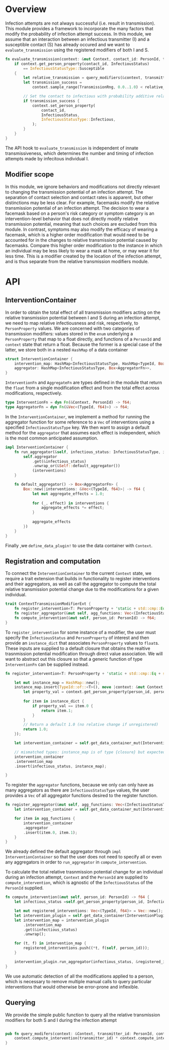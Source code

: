 # Overview
Infection attempts are not always successful (i.e. result in transmission). This module provides a framework to incorporate the many factors that modify the probability of infection attempt success. In this module, we assume that an interaction between an infectious transmitter (I) and a susceptible contact (S) has already occured and we want to `evaluate_transmission` using the registered modifiers of both I and S.

```rust
fn evaluate_transmission(context: &mut Context, contact_id: PersonId, transmitter_id: PersonId) {
    if context.get_person_property(contact_id, InfectiousStatus)
        == InfectiousStatusType::Susceptible
    {
        let relative_transmission = query_modifiers(&context, transmitter_id, contact_id)
        let transmission_success =
            context.sample_range(TransmissionRng, 0.0..1.0) < relative_transmission;

        // Set the contact to infectious with probability additive relative transmission.
        if transmission_success {
            context.set_person_property(
                contact_id,
                InfectiousStatus,
                InfectiousStatusType::Infectious,
            );
        }
    }
}
```

The API hook to `evaluate_transmission` is independent of innate transmissiveness, which determines the number and timing of infection attempts made by infecitous individual I. 

## Modifier scope
In this module, we ignore behaviors and modifications not directly relevant to changing the transmission potential of an infection attempt. The separation of contact selection and contact rates is apparent, but other distinctions may be less clear.
For example, facemasks modify the relative transmission potential of an infection attempt. The decision to wear a facemask based on a person's risk category or symptom category is an intervention-level behavior that does not directly modify relative transmission potential, meaning that such choices are excluded from this module. In contrast, symptoms may also modify the efficacy of wearing a facemask, which is a higher order modification that would need to be accounted for in the changes to relative transmission potential caused by facemasks. 
Compare this higher order modification to the instance in which an individual may be less likely to wear a mask at home, or may wear it for less time. This is a modifier created by the location of the infection attempt, and is thus separate from the relative transmission modifiers module.

# API
## InterventionContainer
In order to obtain the total effect of all transmission modifiers acting on the relative transmission potential between I and S during an infection attempt, we need to map relative infectiousness and risk, respectively, to `PersonProperty` values. We are concerned with two categories of transmission modifiers: values stored in the `enum` underlying a `PersonProperty` that map to a float directly, and functions of a `PersonId` and `context` state that return a float. Because the former is a special case of the latter, we store both in a nested `HashMap` of a data container

```rust
struct InterventionContainer {
    intervention_map: HashMap<InfectiousStatusType, HashMap<TypeId, Box<InterventionFn>>>,
    aggregator: HashMap<InfectiousStatusType, Box<AggregatorFn>>,
}
```

`InterventionFn` and `AggregateFn` are types defined in the module that return the `float` from a single modification effect and from the total effect across modifications, respectively. 

```rust
type InterventionFn = dyn Fn(&Context, PersonId) -> f64;
type AggregatorFn = dyn Fn(&Vec<(TypeId, f64)>) -> f64;
```

In the `InterventionContainer`, we implement a method for running the aggregator function for some reference to a `Vec` of interventions using a specified `InfectiousStatusType` key.
We then want to assign a default method for the `aggregator` that assumes each effect is independent, which is the most common anticipated assumption.

```rust
impl InterventionContainer {
    fn run_aggregator(&self, infectious_status: InfectiousStatusType, interventions: &Vec<(TypeId, f64)>) -> f64{
        self.aggregator
            .get(&infectious_status)
            .unwrap_or(&Self::default_aggregator())
            (interventions)
    }

    fn default_aggregator() -> Box<AggregatorFn> {
        Box::new(|interventions: &Vec<(TypeId, f64)>| -> f64 {
            let mut aggregate_effects = 1.0;
    
            for (_, effect) in interventions {
                aggregate_effects *= effect;
            }
    
            aggregate_effects
        })
    }
}
```

Finally ,we `define_data_plugin!` to use the data container with `Context`.

## Registration and computation
To connect the `InterventionContainer` to the current `Context` state, we require a trait extension that builds in functionality to register interventions and their aggregators, as well as call the aggregator to compute the total relative transmission potential change due to the modifications for a given individual.

```rust
trait ContextTransmissionModifierExt {
    fn register_intervention<T: PersonProperty + 'static + std::cmp::Eq + std::hash::Hash>(&mut self, infectious_status: InfectiousStatusType, person_property: T, instance_dict: Vec<(T::Value, f64)>);
    fn register_aggregator(&mut self, agg_functions: Vec<(InfectiousStatusType, Box<AggregatorFn>)>);
    fn compute_intervention(&mut self, person_id: PersonId) -> f64;
}
```

To `register_intervention` for some instance of a modifier, the user must specify the `InfectiousStatus` and `PersonProperty` of interest and then provide an `instance_dict` that associates `PersonProperty` values to `float`s. These inputs are supplied to a default closure that obtains the realtive trasnmission potential modification through direct value association. We will want to abstract out this closure so that a generic function of type `InterventionFn` can be supplied instead.

```rust
fn register_intervention<T: PersonProperty + 'static + std::cmp::Eq + std::hash::Hash>(&mut self, infectious_status: InfectiousStatusType, person_property: T, instance_dict: Vec<(T::Value, f64)>) {

    let mut instance_map = HashMap::new();
    instance_map.insert(TypeId::of::<T>(), move |context: &mut Context, person_id| -> f64 {
        let property_val = context.get_person_property(person_id, person_property);
        
        for item in instance_dict {
            if property_val == item.0 {
                return item.1;
            }
        } 
        // Return a default 1.0 (no relative change if unregistered)
        return 1.0;
    });

    let intervention_container = self.get_data_container_mut(InterventionPlugin);

    // mismatched types: instance_map is of type {closure} but expected {dyn Fn(...)}
    intervention_container
    .intervention_map
    .insert(infectious_status, instance_map);

}
```

To register the `aggregator` functions, because we only can only have as many aggregators as there are `InfectiousStatusType` values, the user provides a `Vec` of all aggregator functions desired to the register function. 

```rust
fn register_aggregator(&mut self, agg_functions: Vec<(InfectiousStatusType, Box<AggregatorFn>)>) {
    let intervention_container = self.get_data_container_mut(InterventionPlugin);

    for item in agg_functions {
        intervention_container
        .aggregator
        .insert(item.0, item.1);
    }
}
```

We already defined the default aggregator through `impl InterventionContainer` so that the user does not need to specify all or even any aggregators in order to `run_aggregator` in `compute_intervention`. 

To calculate the total relative trasnmission potential change for an individual during an infection attempt, `Context` and the `PersonId` are supplied to `compute_intervention`, which is agnostic of the `InfectiousStatus` of the `PersonId` supplied.

```rust
fn compute_intervention(&mut self, person_id: PersonId) -> f64 {
    let infectious_status =self.get_person_property(person_id, InfectiousStatus);

    let mut registered_interventions: Vec<(TypeId, f64)> = Vec::new();
    let intervention_plugin = self.get_data_container(InterventionPlugin).unwrap();
    let intervention_map = intervention_plugin
        .intervention_map
        .get(&infectious_status)
        .unwrap();

    for (t, f) in intervention_map {
        registered_interventions.push((*t, f(self, person_id)));
    }

    intervention_plugin.run_aggregator(infectious_status, &registered_interventions)
}
```
We use automatic detection of all the modifications applied to a person, which is necessary to remove multiple manual calls to query particular interventions that would otherwise be error-prone and inflexible.

## Querying
We provide the simple public function to query all the relative transmission modifiers for both S and I during the infection attempt

```rust

pub fn query_modifers(context: &Context, transmitter_id: PersonId, contact_id: PersonId) -> f64 {
    context.compute_intervention(transmitter_id) * context.compute_intervention(contact_id)
}
```
